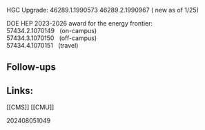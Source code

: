 
HGC Upgrade:
46289.1.1990573 
46289.2.1990967 ( new as of 1/25)

DOE HEP 2023-2026 award for the energy frontier:  
57434.2.1070149   (on-campus)  
57434.3.1070150   (off-campus)  
57434.4.1070151   (travel)

## Follow-ups


## Links: 
[[CMS]]
[[CMU]]



202408051049
